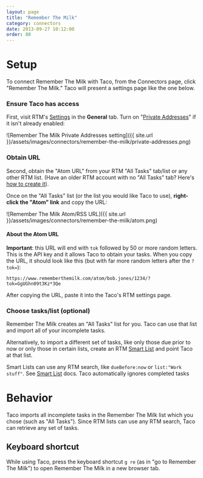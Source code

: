 ```yaml
---
layout: page
title: "Remember The Milk"
category: connectors
date: 2013-09-27 10:12:00
order: 80
---
```


# Setup

To connect Remember The Milk with Taco, from the Connectors page, click
"Remember The Milk." Taco will present a settings page like the one
below.

### Ensure Taco has access

First, visit RTM's [Settings](https://www.rememberthemilk.com/home) in the **General**
tab. Turn on "[Private Addresses](http://www.rememberthemilk.com/help/?ctx=feeds.rss.privateaddress)"
if it isn't already enabled:

![Remember The Milk Private Addresses setting]({{ site.url }}/assets/images/connectors/remember-the-milk/private-addresses.png)

### Obtain URL

Second, obtain the "Atom URL" from your RTM "All Tasks" tab/list or any
other RTM list. (Have an older RTM account with no "All Tasks" tab? Here's
[how to create it](https://www.rememberthemilk.com/forums/help/10179/)).

Once on the "All Tasks" list (or the list you would like Taco to use),
**right-click the "Atom" link** and copy the URL:

![Remember The Milk Atom/RSS URL]({{ site.url }}/assets/images/connectors/remember-the-milk/atom.png)


#### About the Atom URL

<a name="credentials"></a>
**Important**: this URL will end with `tok` followed by 50 or more random
letters. This is the API key and it allows Taco to obtain your tasks. When
you copy the URL, it should look like this (but with far more random letters
after the `?tok=`):

    https://www.rememberthemilk.com/atom/bob.jones/1234/?tok=GgUGhn09t3Kz*3Qe

After copying the URL, paste it into the Taco's RTM settings page.

### Choose tasks/list (optional)

Remember The Milk creates an "All Tasks" list for you. Taco can use that
list and import all of your incomplete tasks.

Alternatively, to import a different set of tasks, like only those
due prior to now or only those in certain lists, create an RTM [Smart List](https://www.rememberthemilk.com/help/?ctx=iphone.smartlists.addsmartlist)
and point Taco at that list.

Smart Lists can use any RTM search, like `dueBefore:now` or `list:"Work
stuff"`. See [Smart List](https://www.rememberthemilk.com/help/?ctx=iphone.smartlists.addsmartlist) docs.
Taco automatically ignores completed tasks

# Behavior

Taco imports all incomplete tasks in the Remember The Milk list
which you chose (such as "All Tasks"). Since RTM lists can use
any RTM search, Taco can
retrieve any set of tasks.

## Keyboard shortcut

While using Taco, press the keyboard shortcut `g re` (as in "go to
Remember The Milk") to open Remember The Milk in a new browser tab.
